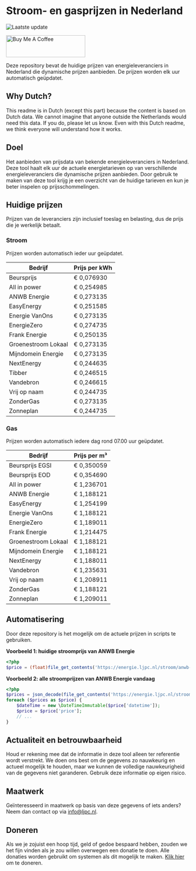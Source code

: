 # Stroom- en gasprijzen in Nederland

![Laatste update](https://img.shields.io/badge/laatste%20update-2024--09--24%2016%3A00%20CET-brightgreen)

<a href="https://www.buymeacoffee.com/Lars-" target="_blank"><img src="https://cdn.buymeacoffee.com/buttons/v2/default-orange.png" alt="Buy Me A Coffee" height="60" style="height: 60px !important;width: 217px !important;" ></a>

Deze repository bevat de huidige prijzen van energieleveranciers in Nederland die dynamische prijzen aanbieden. De prijzen worden elk uur automatisch geüpdatet.

## Why Dutch?

This readme is in Dutch (except this part) because the content is based on Dutch data. We cannot imagine that anyone outside the Netherlands would need this data. If you do, please let us know. Even with this Dutch readme, we think
everyone will understand how it works.

## Doel

Het aanbieden van prijsdata van bekende energieleveranciers in Nederland. Deze tool haalt elk uur de actuele energietarieven op van verschillende energieleveranciers die dynamische prijzen aanbieden. Door gebruik te maken van deze tool
krijg je een overzicht van de huidige tarieven en kun je beter inspelen op prijsschommelingen.

## Huidige prijzen

Prijzen van de leveranciers zijn inclusief toeslag en belasting, dus de prijs die je werkelijk betaalt.

### Stroom

Prijzen worden automatisch ieder uur geüpdatet.

 Bedrijf | Prijs per kWh 
---------|---------------
Beursprijs | € 0,076930
All in power | € 0,254985
ANWB Energie | € 0,273135
EasyEnergy | € 0,251585
Energie VanOns | € 0,273135
EnergieZero | € 0,274735
Frank Energie | € 0,250135
Groenestroom Lokaal | € 0,273135
Mijndomein Energie | € 0,273135
NextEnergy | € 0,244635
Tibber | € 0,246515
Vandebron | € 0,246615
Vrij op naam | € 0,244735
ZonderGas | € 0,273135
Zonneplan | € 0,244735


### Gas

Prijzen worden automatisch iedere dag rond 07.00 uur geüpdatet.

 Bedrijf | Prijs per m³ 
---------|--------------
Beursprijs EGSI | € 0,350059
Beursprijs EOD | € 0,354690
All in power | € 1,236701
ANWB Energie | € 1,188121
EasyEnergy | € 1,254199
Energie VanOns | € 1,188121
EnergieZero | € 1,189011
Frank Energie | € 1,214475
Groenestroom Lokaal | € 1,188121
Mijndomein Energie | € 1,188121
NextEnergy | € 1,188011
Vandebron | € 1,235631
Vrij op naam | € 1,208911
ZonderGas | € 1,188121
Zonneplan | € 1,209011


## Automatisering

Door deze repository is het mogelijk om de actuele prijzen in scripts te gebruiken.

**Voorbeeld 1: huidige stroomprijs van ANWB Energie**

```php
<?php
$price = (float)file_get_contents('https://energie.ljpc.nl/stroom/anwb-energie-nu.txt');

```

**Voorbeeld 2: alle stroomprijzen van ANWB Energie vandaag**

```php
<?php
$prices = json_decode(file_get_contents('https://energie.ljpc.nl/stroom/all-in-power-vandaag.json'),true);
foreach ($prices as $price) {
    $dateTime = new \DateTimeImmutable($price['datetime']);
    $price = $price['price'];
    // ...
}
```

## Actualiteit en betrouwbaarheid

Houd er rekening mee dat de informatie in deze tool alleen ter referentie wordt verstrekt. We doen ons best om de gegevens zo nauwkeurig en actueel mogelijk te houden, maar we kunnen de volledige nauwkeurigheid van de gegevens niet
garanderen. Gebruik deze informatie op eigen risico.

## Maatwerk

Geïnteresseerd in maatwerk op basis van deze gegevens of iets anders? Neem dan contact op
via [info@ljpc.nl](mailto:info@ljpc.nl?subject=Energie%20prijzen).

## Doneren

Als we je zojuist een hoop tijd, geld of gedoe bespaard hebben, zouden we het fijn vinden als je zou willen overwegen een
donatie te doen. Alle donaties worden gebruikt om systemen als dit mogelijk te
maken. [Klik hier](https://www.buymeacoffee.com/Lars-) om te doneren.
